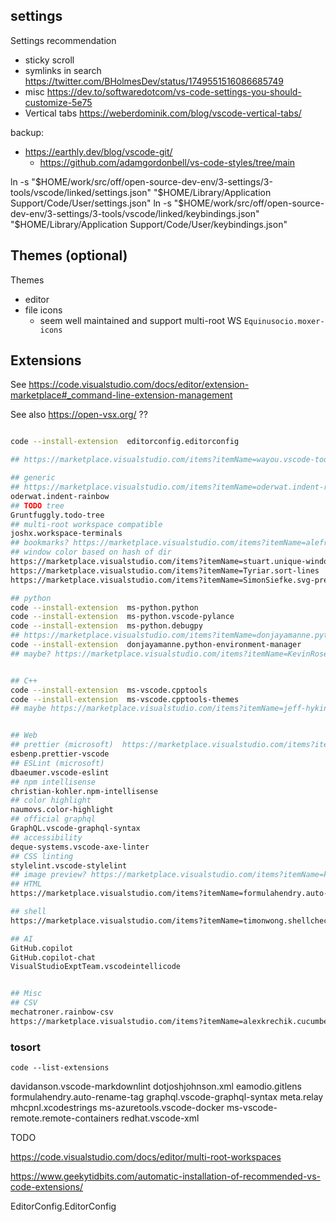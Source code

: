 

## settings

Settings recommendation
* sticky scroll
* symlinks in search https://twitter.com/BHolmesDev/status/1749551516086685749
* misc https://dev.to/softwaredotcom/vs-code-settings-you-should-customize-5e75
* Vertical tabs https://weberdominik.com/blog/vscode-vertical-tabs/



backup:
* https://earthly.dev/blog/vscode-git/
  * https://github.com/adamgordonbell/vs-code-styles/tree/main

ln -s "$HOME/work/src/off/open-source-dev-env/3-settings/3-tools/vscode/linked/settings.json"    "$HOME/Library/Application Support/Code/User/settings.json"
ln -s "$HOME/work/src/off/open-source-dev-env/3-settings/3-tools/vscode/linked/keybindings.json" "$HOME/Library/Application Support/Code/User/keybindings.json"



## Themes (optional)

Themes
- editor
- file icons
  - seem well maintained and support multi-root WS `Equinusocio.moxer-icons`



## Extensions
See https://code.visualstudio.com/docs/editor/extension-marketplace#_command-line-extension-management

See also https://open-vsx.org/ ??

```bash

code --install-extension  editorconfig.editorconfig

## https://marketplace.visualstudio.com/items?itemName=wayou.vscode-todo-highlight

## generic
## https://marketplace.visualstudio.com/items?itemName=oderwat.indent-rainbow
oderwat.indent-rainbow
## TODO tree
Gruntfuggly.todo-tree
## multi-root workspace compatible
joshx.workspace-terminals
## bookmarks? https://marketplace.visualstudio.com/items?itemName=alefragnani.Bookmarks
## window color based on hash of dir
https://marketplace.visualstudio.com/items?itemName=stuart.unique-window-colors
https://marketplace.visualstudio.com/items?itemName=Tyriar.sort-lines
https://marketplace.visualstudio.com/items?itemName=SimonSiefke.svg-preview

## python
code --install-extension  ms-python.python
code --install-extension  ms-python.vscode-pylance
code --install-extension  ms-python.debugpy
## https://marketplace.visualstudio.com/items?itemName=donjayamanne.python-environment-manager
code --install-extension  donjayamanne.python-environment-manager
## maybe? https://marketplace.visualstudio.com/items?itemName=KevinRose.vsc-python-indent


## C++
code --install-extension  ms-vscode.cpptools
code --install-extension  ms-vscode.cpptools-themes
## maybe https://marketplace.visualstudio.com/items?itemName=jeff-hykin.better-cpp-syntax


## Web
## prettier (microsoft)  https://marketplace.visualstudio.com/items?itemName=esbenp.prettier-vscode
esbenp.prettier-vscode
## ESLint (microsoft)
dbaeumer.vscode-eslint
## npm intellisense
christian-kohler.npm-intellisense
## color highlight
naumovs.color-highlight
## official graphql
GraphQL.vscode-graphql-syntax
## accessibility
deque-systems.vscode-axe-linter
## CSS linting
stylelint.vscode-stylelint
## image preview? https://marketplace.visualstudio.com/items?itemName=kisstkondoros.vscode-gutter-preview
## HTML
https://marketplace.visualstudio.com/items?itemName=formulahendry.auto-rename-tag

## shell
https://marketplace.visualstudio.com/items?itemName=timonwong.shellcheck

## AI
GitHub.copilot
GitHub.copilot-chat
VisualStudioExptTeam.vscodeintellicode


## Misc
## CSV
mechatroner.rainbow-csv
https://marketplace.visualstudio.com/items?itemName=alexkrechik.cucumberautocomplete

```

### tosort
`code --list-extensions`

davidanson.vscode-markdownlint
dotjoshjohnson.xml
eamodio.gitlens
formulahendry.auto-rename-tag
graphql.vscode-graphql-syntax
meta.relay
mhcpnl.xcodestrings
ms-azuretools.vscode-docker
ms-vscode-remote.remote-containers
redhat.vscode-xml





TODO

https://code.visualstudio.com/docs/editor/multi-root-workspaces

https://www.geekytidbits.com/automatic-installation-of-recommended-vs-code-extensions/


EditorConfig.EditorConfig
